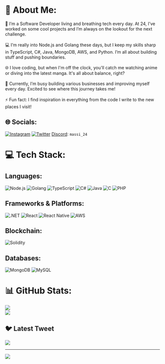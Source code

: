 # 💫 About Me:
🔭 I’m a Software Developer living and breathing tech every day. At 24, I’ve worked on some cool projects and I’m always on the lookout for the next challenge.<br><br>
💻 I’m really into Node.js and Golang these days, but I keep my skills sharp in TypeScript, C#, Java, MongoDB, AWS, and Python. I’m all about building stuff and pushing boundaries.<br><br>
🌐 I love coding, but when I'm off the clock, you'll catch me watching anime or diving into the latest manga. It's all about balance, right?<br><br>
🚀 Currently, I’m busy building various businesses and improving myself every day. Excited to see where this journey takes me!<br><br>
⚡ Fun fact: I find inspiration in everything from the code I write to the new places I visit!

## 🌐 Socials:
[![Instagram](https://img.shields.io/badge/Instagram-%23E4405F.svg?logo=Instagram&logoColor=white)](https://instagram.com/valerio_massimiani) [![Twitter](https://img.shields.io/badge/Twitter-%231DA1F2.svg?logo=Twitter&logoColor=white)](https://twitter.com/@MrMassi24) 
[Discord](https://discord.com): `massi_24`

# 💻 Tech Stack:
## Languages:
![Node.js](https://img.shields.io/badge/node.js-6DA55F?style=for-the-badge&logo=node.js&logoColor=white) ![Golang](https://img.shields.io/badge/golang-%2300ADD8.svg?style=for-the-badge&logo=go&logoColor=white) ![TypeScript](https://img.shields.io/badge/typescript-%23007ACC.svg?style=for-the-badge&logo=typescript&logoColor=white) ![C#](https://img.shields.io/badge/c%23-%23239120.svg?style=for-the-badge&logo=c-sharp&logoColor=white) ![Java](https://img.shields.io/badge/java-%23ED8B00.svg?style=for-the-badge&logo=java&logoColor=white) ![C](https://img.shields.io/badge/C-%2300599C.svg?style=for-the-badge&logo=c&logoColor=white) ![PHP](https://img.shields.io/badge/PHP-%23777BB4.svg?style=for-the-badge&logo=php&logoColor=white)

## Frameworks & Platforms:
![.NET](https://img.shields.io/badge/.NET-5C2D91?style=for-the-badge&logo=.net&logoColor=white) ![React](https://img.shields.io/badge/react-%2320232a.svg?style=for-the-badge&logo=react&logoColor=%2361DAFB) ![React Native](https://img.shields.io/badge/react_native-%2320232a.svg?style=for-the-badge&logo=react&logoColor=%2361DAFB) ![AWS](https://img.shields.io/badge/AWS-%23FF9900.svg?style=for-the-badge&logo=amazon-aws&logoColor=white)

## Blockchain:
![Solidity](https://img.shields.io/badge/Solidity-%23363636.svg?style=for-the-badge&logo=solidity&logoColor=white)

## Databases:
![MongoDB](https://img.shields.io/badge/MongoDB-%2347A248.svg?style=for-the-badge&logo=mongodb&logoColor=white) ![MySQL](https://img.shields.io/badge/mysql-%2300f.svg?style=for-the-badge&logo=mysql&logoColor=white) 

# 📊 GitHub Stats:
![](https://github-readme-stats.vercel.app/api?username=MrMassi24&theme=merko&hide_border=false&include_all_commits=true&count_private=true)<br/>
![](https://github-readme-stats.vercel.app/api/top-langs/?username=MrMassi24&theme=merko&hide_border=false&include_all_commits=true&count_private=true&layout=compact)

## 🐦 Latest Tweet
[![](https://gtce.itsvg.in/api?username=@MrMassi24)](https://github.com/VishwaGauravIn/github-twitter-card-embed)

---
[![](https://visitcount.itsvg.in/api?id=MrMassi24&icon=0&color=0)](https://visitcount.itsvg.in)

<!-- Proudly created with GPRM ( https://gprm.itsvg.in ) -->
